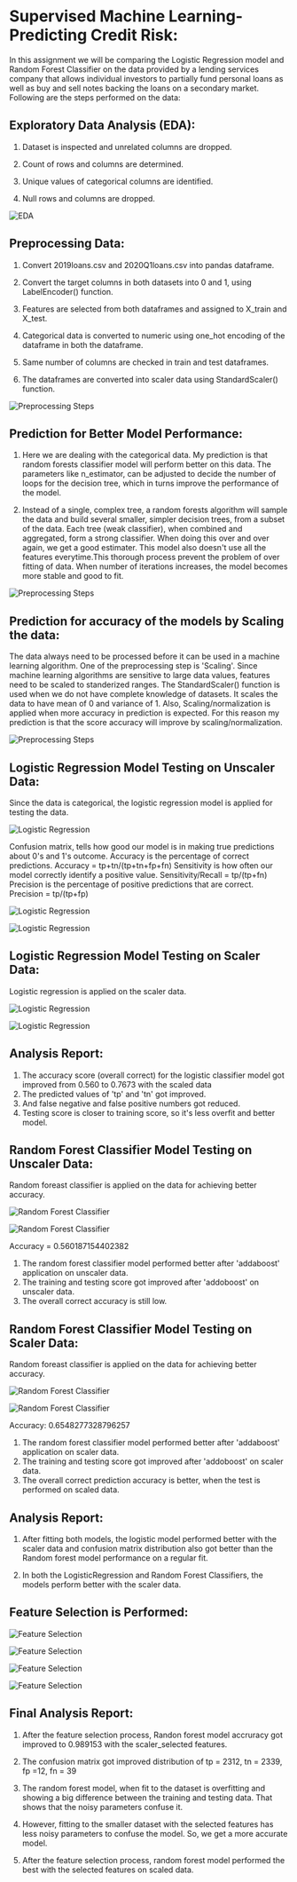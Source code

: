 # Supervised Machine Learning-Predicting Credit Risk:

In this assignment we  will be comparing the Logistic Regression model and Random Forest Classifier on the data provided by a lending services company that allows individual investors to partially fund personal loans as well as buy and sell notes backing the loans on a secondary market. Following are the steps performed on the data:

## Exploratory Data Analysis (EDA):

1. Dataset is inspected and unrelated columns are dropped.

2. Count of rows and columns are determined.

3. Unique values of categorical columns are identified.

4. Null rows and columns are dropped.

![EDA](Images/step1.PNG)

## Preprocessing Data:

1. Convert 2019loans.csv and 2020Q1loans.csv into pandas dataframe.

2. Convert the target columns in both datasets into  0 and 1, using LabelEncoder() function.

3. Features are selected from both dataframes and assigned to X_train and  X_test.

4. Categorical data is converted to numeric using one_hot encoding of the dataframe in both the dataframe.

5. Same number of columns are checked in train and test dataframes.

6. The dataframes are converted into scaler data using StandardScaler() function.

![Preprocessing Steps](Images/step2.PNG)

## Prediction for Better Model Performance:

1. Here we are dealing with the categorical data. My prediction is that random forests classifier model will perform better on this data. The parameters like n_estimator, can be adjusted to decide the number of loops for the decision tree, which in turns improve the performance of the model.

2. Instead of a single, complex tree, a random forests algorithm will sample the data and build several smaller, simpler decision trees, from a subset of the data. Each tree (weak classifier), when combined and aggregated, form a strong classifier. When doing this over and over again, we get a good estimater. This model also doesn't use all the features everytime.This thorough process prevent the problem of over fitting of data. When number of iterations increases, the model becomes more stable and good to fit.

![Preprocessing Steps](Images/step2a.PNG)

## Prediction for accuracy of the models by Scaling the data:

The data always need to be processed before it can be used in a machine learning algorithm. One of the preprocessing step is 'Scaling'. Since machine learning algorithms are sensitive to large data values, features need to be scaled to standerized ranges. The StandardScaler() function is used when we do not have complete knowledge of datasets. It scales the data to have mean of 0 and variance of 1. Also, Scaling/normalization is applied when more accuracy in prediction is expected. For this reason my prediction is that the score accuracy will improve by scaling/normalization.

![Preprocessing Steps](Images/step2b.PNG)

## Logistic Regression Model Testing on Unscaler Data:

Since the data is categorical, the logistic regression model is applied for testing the data.

![Logistic Regression](Images/step3.PNG)

Confusion matrix, tells how good our model is in making true predictions about 0's and 1's outcome. 
Accuracy is the percentage of correct predictions. 
Accuracy = tp+tn/(tp+tn+fp+fn)
Sensitivity is how often our model correctly identify a positive value. 
Sensitivity/Recall = tp/(tp+fn)
Precision is the percentage of positive predictions that are correct. Precision = tp/(tp+fp) 

![Logistic Regression](Images/step4a.PNG)


![Logistic Regression](Images/step4.PNG)

## Logistic Regression Model Testing on Scaler Data:

Logistic regression is applied on the scaler data.

![Logistic Regression](Images/step4b.PNG)


![Logistic Regression](Images/step4c.PNG)

## Analysis Report:

1. The accuracy score (overall correct) for the logistic classifier model got improved from 0.560 to 0.7673 with the scaled data
2. The predicted values of 'tp' and 'tn' got improved.
3. And false negative and false positive numbers got reduced.
4. Testing score is closer to training score, so it's less overfit and better model.

## Random Forest Classifier Model Testing on Unscaler Data:

Random foreast classifier is applied on the data for achieving better accuracy.

![Random Forest Classifier](Images/step5.PNG)


![Random Forest Classifier](Images/step6a.PNG)

Accuracy = 0.560187154402382

1. The random forest classifier model performed better after 'addaboost' application on unscaler data.
2. The training and testing score got improved after 'addoboost' on unscaler data.
3. The overall correct accuracy is still low.

## Random Forest Classifier Model Testing on Scaler Data:

Random foreast classifier is applied on the data for achieving better accuracy.

![Random Forest Classifier](Images/step6.PNG)

![Random Forest Classifier](Images/step6b.PNG)


Accuracy: 0.6548277328796257

1. The random forest classifier model performed better after 'addaboost' application on scaler data.
2. The training and testing score got improved after 'addoboost' on scaler data.
3. The overall correct prediction accuracy is better, when the test is performed on scaled data. 

## Analysis Report:

1. After fitting both models, the logistic model performed better with the scaler data and confusion matrix distribution also got better than the Random forest model performance on a regular fit.

2. In both the LogisticRegression and Random Forest Classifiers, the models perform better with the scaler data. 

## Feature Selection is Performed:


![Feature Selection](Images/step7.PNG)

![Feature Selection](Images/step8.PNG)

![Feature Selection](Images/step9.PNG)

![Feature Selection](Images/step10.PNG)

## Final Analysis Report:

1. After the feature selection process, Randon forest model accruracy got improved to 0.989153 with the scaler_selected features.

2. The confusion matrix got improved distribution of tp = 2312, tn = 2339, fp =12, fn = 39

3. The random forest model, when fit to the dataset is overfitting and showing a big difference between the training and testing data. That shows that the noisy parameters confuse it.

4. However, fitting to the smaller dataset with the selected features has less noisy parameters to confuse the model. So, we get a more accurate model.

5. After the feature selection process, random forest model performed the best with the selected features on scaled data.

